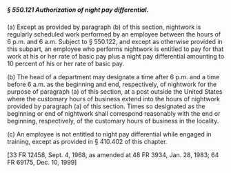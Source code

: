 ##### § 550.121 Authorization of night pay differential. #####

(a) Except as provided by paragraph (b) of this section, nightwork is regularly scheduled work performed by an employee between the hours of 6 p.m. and 6 a.m. Subject to § 550.122, and except as otherwise provided in this subpart, an employee who performs nightwork is entitled to pay for that work at his or her rate of basic pay plus a night pay differential amounting to 10 percent of his or her rate of basic pay.

(b) The head of a department may designate a time after 6 p.m. and a time before 6 a.m. as the beginning and end, respectively, of nightwork for the purpose of paragraph (a) of this section, at a post outside the United States where the customary hours of business extend into the hours of nightwork provided by paragraph (a) of this section. Times so designated as the beginning or end of nightwork shall correspond reasonably with the end or beginning, respectively, of the customary hours of business in the locality.

(c) An employee is not entitled to night pay differential while engaged in training, except as provided in § 410.402 of this chapter.

[33 FR 12458, Sept. 4, 1968, as amended at 48 FR 3934, Jan. 28, 1983; 64 FR 69175, Dec. 10, 1999]